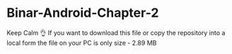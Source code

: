 # Binar-Android-Chapter-2
Keep Calm 👌 If you want to download this file or copy the repository into a local form the file on your PC is only size - 2.89 MB
